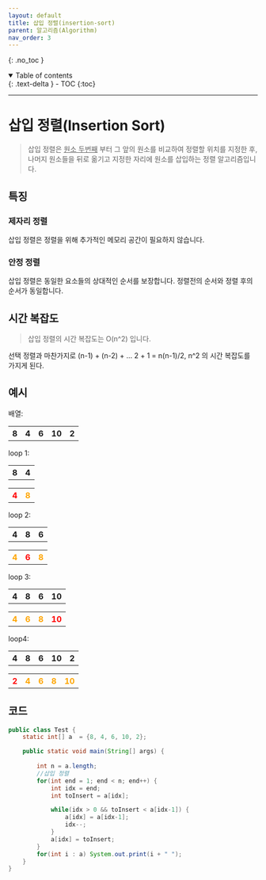 ```yaml
---
layout: default
title: 삽입 정렬(insertion-sort)
parent: 알고리즘(Algorithm)
nav_order: 3
---
```


{: .no_toc }
<details open markdown="block">
  <summary>
    Table of contents
  </summary>
  {: .text-delta }
- TOC
{:toc}
</details>

---

# 삽입 정렬(Insertion Sort)

> 삽입 정렬은 <span style="text-decoration: underline">
원소 두번째</span> 부터 그 앞의 원소를 비교하여 정렬할 위치를 지정한 후,
나머지 원소들을 뒤로 옮기고 지정한 자리에 원소를 삽입하는 정렬 알고리즘입니다.

## 특징
### 제자리 정렬
삽입 정렬은 정렬을 위해 추가적인 메모리 공간이 필요하지 않습니다.
### 안정 정렬 
삽입 정렬은 동일한 요소들의 상대적인 순서를 보장합니다. 정렬전의 순서와 정렬 후의 순서가 동일합니다.

## 시간 복잡도
> 삽입 정렬의 시간 복잡도는 O(n^2) 입니다.

선택 정렬과 마찬가지로 (n-1) + (n-2) + ... 2 + 1 = n(n-1)/2, n^2 의 시간 복잡도를 가지게 된다.

## 예시
배열:
<table>
  <tr>
    <th>8</th>
    <th>4</th>
    <th>6</th>
    <th>10</th>
    <th>2</th>
  </tr>
</table>

loop 1:

<table>
  <tr>
    <th>8</th>
    <th>4</th>
  </tr>
</table>

<table>
  <tr>
    <th><span style="color:red;">4</span></th>
    <th><span style="color:orange;">8</span></th>
  </tr>
</table>


loop 2:
<table>
  <tr>
    <th>4</th>
    <th>8</th>
    <th>6</th>
  </tr>
</table>

<table>
  <tr>
    <th><span style="color:orange;">4</span></th>
    <th><span style="color:red;">6</span></th>
    <th><span style="color:orange;">8</span></th>
  </tr>
</table>

loop 3:
<table>
  <tr>
    <th>4</th>
    <th>8</th>
    <th>6</th>
    <th>10</th>
  </tr>
</table>
<table>
  <tr>
    <th><span style="color:orange;">4</span></th>
    <th><span style="color:orange;">6</span></th>
    <th><span style="color:orange;">8</span></th>
    <th><span style="color:red;">10</span></th>
  </tr>
</table>

loop4:
<table>
  <tr>
    <th>4</th>
    <th>8</th>
    <th>6</th>
    <th>10</th>
    <th>2</th>
  </tr>
</table>


<table>
  <tr>
    <th><span style="color:red;">2</span></th>
    <th><span style="color:orange;">4</span></th>
    <th><span style="color:orange;">6</span></th>
    <th><span style="color:orange;">8</span></th>
    <th><span style="color:orange;">10</span></th>
  </tr>
</table>


## 코드
```java
public class Test {
    static int[] a  = {8, 4, 6, 10, 2};

    public static void main(String[] args) {
        
        int n = a.length;
        //삽입 정렬
        for(int end = 1; end < n; end++) {
            int idx = end;
            int toInsert = a[idx];

            while(idx > 0 && toInsert < a[idx-1]) {
                a[idx] = a[idx-1];
                idx--;
            }
            a[idx] = toInsert;
        }
        for(int i : a) System.out.print(i + " ");
    }
}

```
